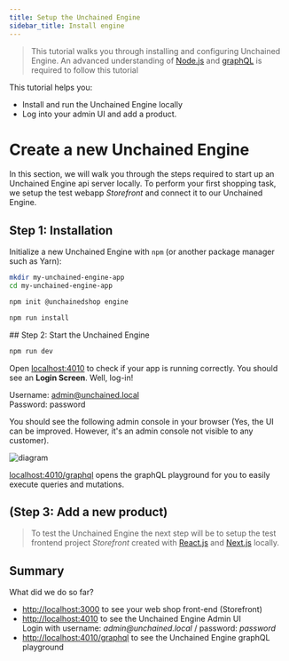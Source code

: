 ```yaml
---
title: Setup the Unchained Engine
sidebar_title: Install engine
---
```


> This tutorial walks you through installing and configuring Unchained Engine.
> An advanced understanding of [Node.js](https://nodejs.org) and [graphQL](https://graphql.org/) is required to follow this tutorial

This tutorial helps you:

- Install and run the Unchained Engine locally
- Log into your admin UI and add a product.

# Create a new Unchained Engine

In this section, we will walk you through the steps required to start up an Unchained Engine api server locally. To perform your first shopping task, we setup the test webapp _Storefront_ and connect it to our Unchained Engine.

## Step 1: Installation

Initialize a new Unchained Engine with `npm` (or another package manager such as Yarn):

```bash
mkdir my-unchained-engine-app
cd my-unchained-engine-app

npm init @unchainedshop engine

npm run install
```

## Step 2: Start the Unchained Engine

```bash
npm run dev
```

Open [localhost:4010](http://localhost:4010) to check if your app is running correctly. You should see an **Login Screen**. Well, log-in!

Username: admin@unchained.local<br />
Password: password

You should see the following admin console in your browser (Yes, the UI can be improved. However, it's an admin console not visible to any customer).

![diagram](../images/gettingStarted/AdminConsole.png)

[localhost:4010/graphql](http://localhost:4010/graphql) opens the graphQL playground for you to easily execute queries and mutations.

## (Step 3: Add a new product)

> To test the Unchained Engine the next step will be to setup the test frontend project _Storefront_ created with [React.js](https://reactjs.org/) and [Next.js](https://nextjs.org/) locally.

## Summary

What did we do so far?

- [http://localhost:3000](http://localhost:3000) to see your web shop front-end (Storefront)
- [http://localhost:4010](http://localhost:4010) to see the Unchained Engine Admin UI<br />Login with username: _admin@unchained.local_ / password: _password_
- [http://localhost:4010/graphql](http://localhost:4010/graphql) to see the Unchained Engine graphQL playground
